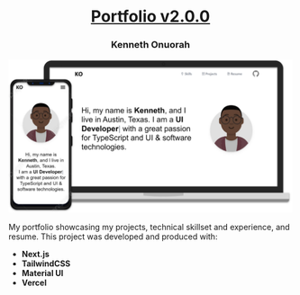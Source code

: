 <h1 align="center"><a href="https://kennethonuorah.vercel.app">Portfolio v2.0.0</a></h1>
<h3 align="center">Kenneth Onuorah</h3>
<p align="center">
  <img src="images/cross_platform.svg" width="700">
</p>
<p>My portfolio showcasing my projects, technical skillset and experience, and resume. This project was developed and produced with:</p>
<ul>
  <li><strong>Next.js</strong></li>
  <li><strong>TailwindCSS</strong></li>
  <li><strong>Material UI</strong></li>
  <li><strong>Vercel</strong></li>
</ul>